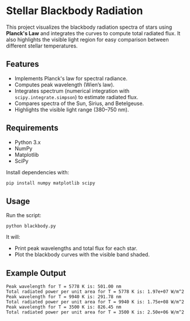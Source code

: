 # Stellar Blackbody Radiation

This project visualizes the blackbody radiation spectra of stars using **Planck's Law** and integrates the curves to compute total radiated flux. It also highlights the visible light region for easy comparison between different stellar temperatures.

## Features

- Implements Planck's law for spectral radiance.
- Computes peak wavelength (Wien’s law).
- Integrates spectrum (numerical integration with `scipy.integrate.simpson`) to estimate radiated flux.
- Compares spectra of the Sun, Sirius, and Betelgeuse.
- Highlights the visible light range (380–750 nm).

## Requirements

- Python 3.x
- NumPy
- Matplotlib
- SciPy

Install dependencies with:

```bash
pip install numpy matplotlib scipy
```

## Usage

Run the script:

```
python blackbody.py
```

It will:

- Print peak wavelengths and total flux for each star.
- Plot the blackbody curves with the visible band shaded.

## Example Output

```
Peak wavelength for T = 5778 K is: 501.00 nm
Total radiated power per unit area for T = 5778 K is: 1.97e+07 W/m^2
Peak wavelength for T = 9940 K is: 291.78 nm
Total radiated power per unit area for T = 9940 K is: 1.75e+08 W/m^2
Peak wavelength for T = 3500 K is: 826.45 nm
Total radiated power per unit area for T = 3500 K is: 2.50e+06 W/m^2
```
